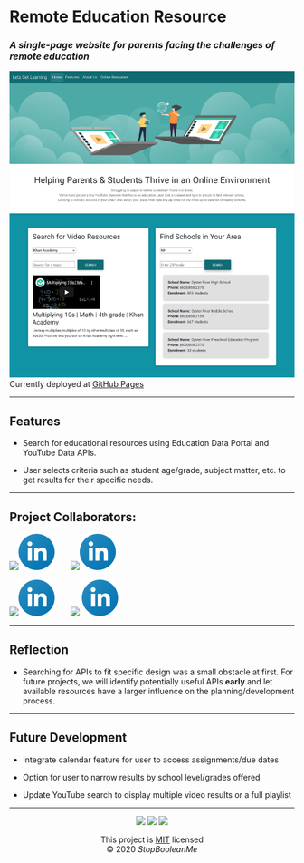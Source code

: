 # Remote Education Resource

### _A single-page website for parents facing the challenges of remote education_

![Demo](assets/demo.png)  
Currently deployed at [GitHub Pages](https://dmaysteinman.github.io/project_1/)

---

## Features

- Search for educational resources using Education Data Portal and YouTube Data APIs.

- User selects criteria such as student age/grade, subject matter, etc. to get results for their specific needs.

---

## Project Collaborators:

[![](https://github.com/dmaysteinman.png?size=64)](https://github.com/dmaysteinman)[![linkedin](Images/linkedin.svg)](http://www.linkedin.com/in/danielle-may-steinman-2868781b4)
&nbsp;&nbsp;&nbsp;&nbsp;&nbsp;
[<img src="https://media-exp1.licdn.com/dms/image/C4D03AQHTbPrJQ5US1w/profile-displayphoto-shrink_400_400/0?e=1609372800&v=beta&t=UEVpFtEsO78Zr9T9GlUdGmfh9jhzryxTeuREVVkB8x4" width="64">](https://github.com/mrjacoughlin)[![linkedin](Images/linkedin.svg)](http://www.linkedin.com/in/james-coughlin-428a1747)  

[![](https://github.com/JGilb28-7.png?size=64)](https://github.com/JGilb28-7)[![linkedin](Images/linkedin.svg)](http://www.linkedin.com/in/jonathan-gilbert-67600211)
&nbsp;&nbsp;&nbsp;&nbsp;&nbsp;
[![](https://github.com/joeldore.png?size=64)](https://github.com/joeldore)
[![linkedin](Images/linkedin.svg)](http://www.linkedin.com/in/joeldore)

---

## Reflection

- Searching for APIs to fit specific design was a small obstacle at first. For future projects, we will identify potentially useful APIs **early** and let available resources have a larger influence on the planning/development process.

---

## Future Development

- Integrate calendar feature for user to access assignments/due dates

- Option for user to narrow results by school level/grades offered

- Update YouTube search to display multiple video results or a full playlist

---

<div align="center">

<img src='https://img.shields.io/github/repo-size/dmaysteinman/project_1'>  
<img src='https://img.shields.io/github/last-commit/dmaysteinman/project_1'>
<img src='https://img.shields.io/github/languages/top/dmaysteinman/project_1'>

This project is [MIT](https://github.com/dmaysteinman/project_1/blob/main/LICENSE) licensed  
© 2020 _StopBooleanMe_

</div>
